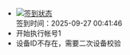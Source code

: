 - [![签到状态](https://github.com/womade/Cloud189-Actions/actions/workflows/main.yml/badge.svg?branch=main)](https://github.com/womade/Cloud189-Actions/actions/workflows/main.yml) <br> 签到时间：2025-09-27 00:41:46
- 开始执行帐号1
- 设备ID不存在，需要二次设备校验
